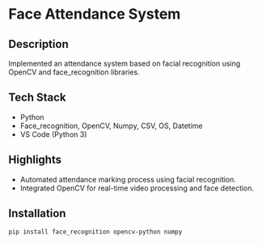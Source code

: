 # Face Attendance System

## Description
Implemented an attendance system based on facial recognition using OpenCV and face_recognition libraries.

## Tech Stack
- Python
- Face_recognition, OpenCV, Numpy, CSV, OS, Datetime
- VS Code (Python 3)

## Highlights
- Automated attendance marking process using facial recognition.
- Integrated OpenCV for real-time video processing and face detection.

## Installation
```bash
pip install face_recognition opencv-python numpy
